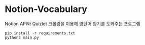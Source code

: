 # Notion-Vocabulary
Notion API와 Quizlet 크롤링을 이용해 영단어 암기를 도와주는 프로그램

```
pip install -r requirements.txt
python3 main.py
```
